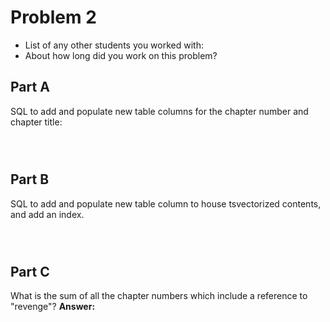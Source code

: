 # Problem 2
- List of any other students you worked with:
- About how long did you work on this problem?

## Part A
SQL to add and populate new table columns for the chapter number and chapter title:
```sql




```

## Part B
SQL to add and populate new table column to house tsvectorized contents, and add an index.
```sql




```

## Part C
What is the sum of all the chapter numbers which include a reference to "revenge"?
**Answer:** 
```sql




```
